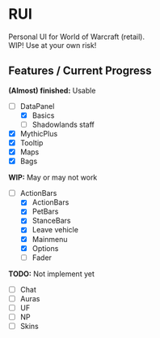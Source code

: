 # RUI
Personal UI for World of Warcraft (retail).  
WIP! Use at your own risk!  

## Features / Current Progress

**(Almost) finished:** Usable  
  
- [ ] DataPanel
  - [x] Basics
  - [ ] Shadowlands staff
- [x] MythicPlus
- [x] Tooltip
- [x] Maps
- [x] Bags

**WIP:** May or may not work  

- [ ] ActionBars
  - [x] ActionBars
  - [x] PetBars
  - [x] StanceBars
  - [x] Leave vehicle
  - [x] Mainmenu
  - [x] Options
  - [ ] Fader

**TODO:** Not implement yet  

- [ ] Chat
- [ ] Auras
- [ ] UF
- [ ] NP
- [ ] Skins
